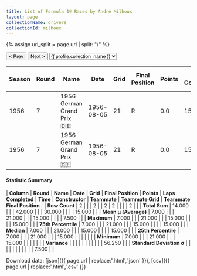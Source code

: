 ```yaml
---
title: List of Formula 1® Races by André Milhoux
layout: page
collectionName: drivers
collectionId: milhoux
---
```


{% assign url_split = page.url | split: "/" %}
<div id="collection-navigation">
<button onclick="selector.options[selector.selectedIndex-1].value && (window.location = selector.options[selector.selectedIndex-1].value);">&lt; Prev</button>
<button onclick="selector.options[selector.selectedIndex+1].value && (window.location = selector.options[selector.selectedIndex+1].value);">Next &gt;</button>
<select id="selector" onchange="this.options[this.selectedIndex].value && (window.location = this.options[this.selectedIndex].value);">
  {% for collectionId in site.data[page.collectionName].refs %}
    {% if collectionId == page.collectionId %}
      {% assign selected = "selected" %}
    {% else %}
      {% assign selected = "" %}
    {% endif %}
    {% assign profile = site.data[page.collectionName][collectionId].profile %}
    <option value="/f1/{{ page.collectionName }}/{{ collectionId }}/{{ url_split[4] }}" {{ selected }}>{{ profile.collection_name }}</option>
  {% endfor %}
</select>
</div>

| Season | Round | Name | Date | Grid | Final Position | Points | Laps Completed | Time | Constructor | Teammate | Teammate Grid | Teammate Final Position |
|--|--|--|--|--|--|--|--|--|--|--|--|--|
| 1956 | 7 | 1956 German Grand Prix 🇩🇪 | 1956-08-05 | 21 | R | 0.0 | 15 |   | Gordini 🇫🇷 | [Robert Manzon 🇫🇷](/f1/drivers/manzon) | 15 | R |
| 1956 | 7 | 1956 German Grand Prix 🇩🇪 | 1956-08-05 | 21 | R | 0.0 | 15 |   | Gordini 🇫🇷 | [André Pilette 🇧🇪](/f1/drivers/andre_pilette) | 0 | W |

#### Statistic Summary

| **Column** | **Round** | **Name** | **Date** | **Grid** | **Final Position** | **Points** | **Laps Completed** | **Time** | **Constructor** | **Teammate** | **Teammate Grid** | **Teammate Final Position** |
| **Row Count** | 2 |  |  | 2 |  | 2 | 2 |  |  |  | 2 |  |
| **Total Sum** | 14.000 |  |  | 42.000 |  |  | 30.000 |  |  |  | 15.000 |  |
| **Mean μ (Average)** | 7.000 |  |  | 21.000 |  |  | 15.000 |  |  |  | 7.500 |  |
| **Maximum** | 7.000 |  |  | 21.000 |  |  | 15.000 |  |  |  | 15.000 |  |
| **75th Percentile** | 7.000 |  |  | 21.000 |  |  | 15.000 |  |  |  | 15.000 |  |
| **Median** | 7.000 |  |  | 21.000 |  |  | 15.000 |  |  |  | 15.000 |  |
| **25th Percentile** | 7.000 |  |  | 21.000 |  |  | 15.000 |  |  |  |  |  |
| **Minimum** | 7.000 |  |  | 21.000 |  |  | 15.000 |  |  |  |  |  |
| **Variance** |  |  |  |  |  |  |  |  |  |  | 56.250 |  |
| **Standard Deviation σ** |  |  |  |  |  |  |  |  |  |  | 7.500 |  |

Download data: [json]({{ page.url | replace:'.html','.json' }}), [csv]({{ page.url | replace:'.html','.csv' }})
